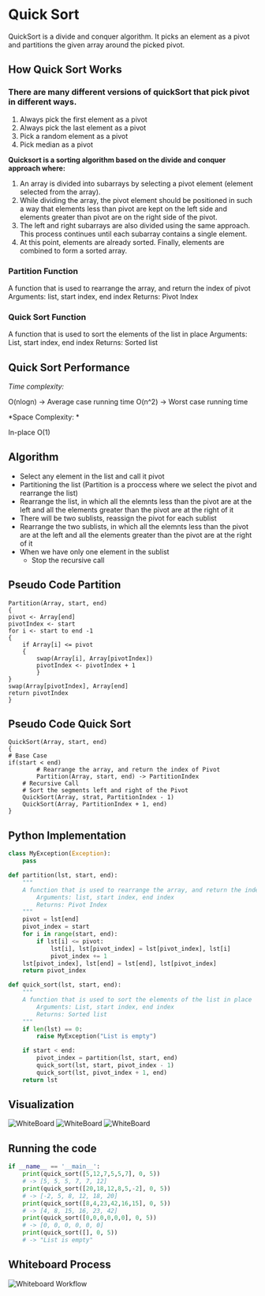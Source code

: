 # Quick Sort
QuickSort is a divide and conquer algorithm. It picks an element as a pivot and partitions the given array around the picked pivot.
## How Quick Sort Works 
### There are many different versions of quickSort that pick pivot in different ways. 

1. Always pick the first element as a pivot
2. Always pick the last element as a pivot
3. Pick a random element as a pivot
4. Pick median as a pivot

**Quicksort is a sorting algorithm based on the divide and conquer approach where:**

1. An array is divided into subarrays by selecting a pivot element (element selected from the array).
2. While dividing the array, the pivot element should be positioned in such a way that elements less than pivot are kept on the left side and elements greater than pivot are on the right side of the pivot.
3. The left and right subarrays are also divided using the same approach. This process continues until each subarray contains a single element.
4. At this point, elements are already sorted. Finally, elements are combined to form a sorted array.
### Partition Function

A function that is used to rearrange the array, and return the index of pivot
    Arguments: list, start index, end index
    Returns: Pivot Index

### Quick Sort Function

A function that is used to sort the elements of the list in place
    Arguments: List, start index, end index
    Returns: Sorted list

## Quick Sort Performance
*Time complexity:*

O(nlogn) -> Average case running time
O(n^2) -> Worst case running time

*Space Complexity: * 

In-place 
O(1)

## Algorithm
- Select any element in the list and call it pivot
- Partitioning the list
(Partition is a proccess where we select the pivot and rearrange the list)
- Rearrange the list, in which all the elemnts less than the pivot are at the left and all the elements greater than the pivot are at the right of it
- There will be two sublists, reassign the pivot for each sublist
- Rearrange the two sublists, in which all the elemnts less than the pivot are at the left and all the elements greater than the pivot are at the right of it
- When we have only one element in the sublist 
    - Stop the recursive call 
## Pseudo Code Partition
    Partition(Array, start, end)
    {
    pivot <- Array[end]
    pivotIndex <- start
    for i <- start to end -1
    {
        if Array[i] <= pivot 
        { 
            swap(Array[i], Array[pivotIndex])
            pivotIndex <- pivotIndex + 1
            }
    }
    swap(Array[pivotIndex], Array[end]
    return pivotIndex
    }
## Pseudo Code Quick Sort
    QuickSort(Array, start, end)
    { 
    # Base Case
    if(start < end)
            # Rearrange the array, and return the index of Pivot
            Partition(Array, start, end) -> PartitionIndex
        # Recursive Call
        # Sort the segments left and right of the Pivot
        QuickSort(Array, strat, PartitionIndex - 1)
        QuickSort(Array, PartitionIndex + 1, end)
    } 

## Python Implementation
```python
class MyException(Exception):
    pass

def partition(lst, start, end):
    """
    A function that is used to rearrange the array, and return the index of pivot
        Arguments: list, start index, end index
        Returns: Pivot Index
    """
    pivot = lst[end]
    pivot_index = start
    for i in range(start, end):
        if lst[i] <= pivot:
            lst[i], lst[pivot_index] = lst[pivot_index], lst[i]
            pivot_index += 1
    lst[pivot_index], lst[end] = lst[end], lst[pivot_index]
    return pivot_index

def quick_sort(lst, start, end):
    """
    A function that is used to sort the elements of the list in place
        Arguments: List, start index, end index
        Returns: Sorted list
    """
    if len(lst) == 0:
        raise MyException("List is empty")

    if start < end:
        pivot_index = partition(lst, start, end)
        quick_sort(lst, start, pivot_index - 1)
        quick_sort(lst, pivot_index + 1, end)
    return lst
```
## Visualization
![WhiteBoard](https://www.figma.com/file/dRHJD29hIZ0I9VNudUskgS/Partition?node-id=0%3A1)
![WhiteBoard](https://www.figma.com/file/56JyGTDNdw2ytqegcY8BfM/Quick-Sort-Test?node-id=0%3A1)
![WhiteBoard](https://www.figma.com/file/YPH52rlrDIoykx4LXedYhB/Quick-Sort-Visualization?node-id=0%3A1)


## Running the code

```python 
if __name__ == '__main__':
    print(quick_sort([5,12,7,5,5,7], 0, 5)) 
    # -> [5, 5, 5, 7, 7, 12]
    print(quick_sort([20,18,12,8,5,-2], 0, 5)) 
    # -> [-2, 5, 8, 12, 18, 20]
    print(quick_sort([8,4,23,42,16,15], 0, 5)) 
    # -> [4, 8, 15, 16, 23, 42]
    print(quick_sort([0,0,0,0,0,0], 0, 5)) 
    # -> [0, 0, 0, 0, 0, 0]
    print(quick_sort([], 0, 5)) 
    # -> "List is empty"
```

## Whiteboard Process
![Whiteboard Workflow](https://www.figma.com/file/9zRbsOieou2GvCOSj6wfDu/Quick-Sort?node-id=0%3A1)



